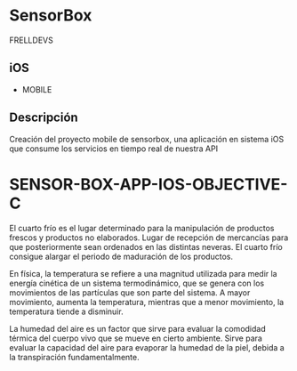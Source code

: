 # SensorBox

FRELLDEVS

## iOS

* MOBILE

## Descripción

Creación del proyecto mobile de sensorbox, una aplicación en sistema iOS que consume los servicios en tiempo real de nuestra API

# SENSOR-BOX-APP-IOS-OBJECTIVE-C
El cuarto frío es el lugar determinado para la manipulación de productos frescos y productos no elaborados. Lugar de recepción de mercancías para que posteriormente sean ordenados en las distintas neveras. El cuarto frío consigue alargar el periodo de maduración de los productos.

En física, la temperatura se refiere a una magnitud utilizada para medir la energía cinética de un sistema termodinámico, que se genera con los movimientos de las partículas que son parte del sistema. A mayor movimiento, aumenta la temperatura, mientras que a menor movimiento, la temperatura tiende a disminuir.

La humedad del aire es un factor que sirve para evaluar la comodidad térmica del cuerpo vivo que se mueve en cierto ambiente. Sirve para evaluar la capacidad del aire para evaporar la humedad de la piel, debida a la transpiración fundamentalmente.
